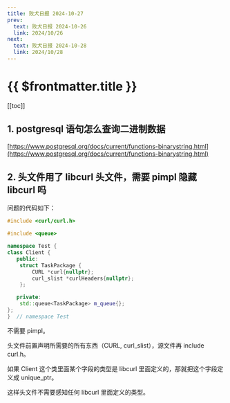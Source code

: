 ```yaml
---
title: 败犬日报 2024-10-27
prev:
  text: 败犬日报 2024-10-26
  link: 2024/10/26
next:
  text: 败犬日报 2024-10-28
  link: 2024/10/28
---
```


# {{ $frontmatter.title }}

[[toc]]

## 1. postgresql 语句怎么查询二进制数据

[https://www.postgresql.org/docs/current/functions-binarystring.html](https://www.postgresql.org/docs/current/functions-binarystring.html)

## 2. 头文件用了 libcurl 头文件，需要 pimpl 隐藏 libcurl 吗

问题的代码如下：

```cpp
#include <curl/curl.h>

#include <queue>

namespace Test {
class Client {
   public:
    struct TaskPackage {
        CURL *curl{nullptr};
        curl_slist *curlHeaders{nullptr};
    };

   private:
    std::queue<TaskPackage> m_queue{};
};
}  // namespace Test
```

不需要 pimpl。

头文件前置声明所需要的所有东西（CURL, curl_slist），源文件再 include curl.h。

如果 Client 这个类里面某个字段的类型是 libcurl 里面定义的，那就把这个字段定义成 unique_ptr。

这样头文件不需要感知任何 libcurl 里面定义的类型。
